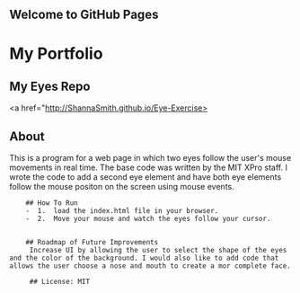 ## Welcome to GitHub Pages
# My Portfolio
## My Eyes Repo
<a href="http://ShannaSmith.github.io/Eye-Exercise></a>
         
         
## About
This is a program for a web page in which two eyes follow the user's mouse movements in real time. The base code was written by the MIT XPro staff. I wrote the code to add a second eye element and have both eye elements follow the mouse positon on the screen using mouse events.
         
        ## How To Run
        -  1.  load the index.html file in your browser.
        -  2.  Move your mouse and watch the eyes follow your cursor.
         
         
        ## Roadmap of Future Improvements
         Increase UI by allowing the user to select the shape of the eyes and the color of the background. I would also like to add code that allows the user choose a nose and mouth to create a mor complete face.
         
         ## License: MIT

